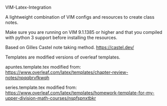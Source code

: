 VIM-Latex-Integration

A lightweight combination of VIM configs and resources to create class notes.

Make sure you are running on VIM 9.1.1385 or higher and that you compiled with python 3 support before installing the resources.

Based on Gilles Castel note taking method. 
https://castel.dev/

Templates are modified versions of overleaf templates.

apuntes.template.tex modified from: https://www.overleaf.com/latex/templates/chapter-review-notes/npqqbrvfkwqh

series.template.tex modified from: https://www.overleaf.com/latex/templates/homework-template-for-my-upper-division-math-courses/nspfspnxtbkr
